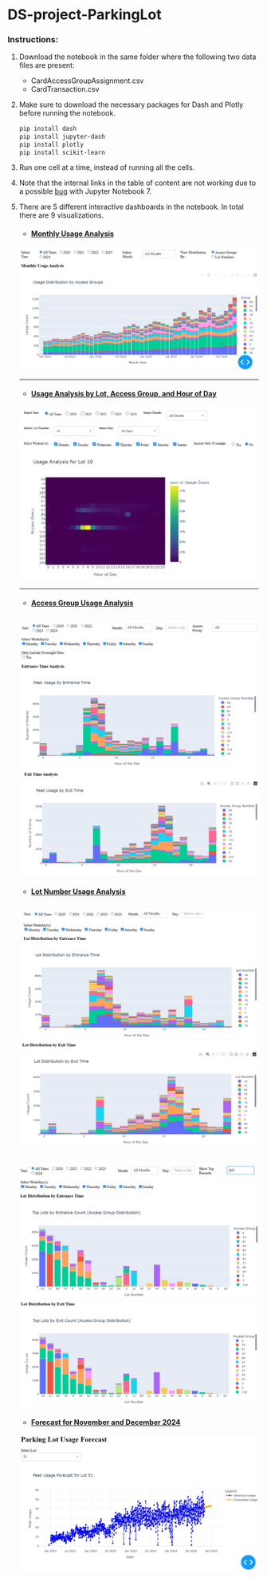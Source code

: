# DS-project-ParkingLot
### Instructions:
1. Download the notebook in the same folder where the following two data files are present:
	- CardAccessGroupAssignment.csv
	- CardTransaction.csv
2. Make sure to download the necessary packages for Dash and Plotly before running the notebook.
	```
	pip install dash
	pip install jupyter-dash
	pip install plotly
	pip install scikit-learn
	```
3. Run one cell at a time, instead of running all the cells.
4. Note that the internal links in the table of content are not working due to a possible [bug](https://github.com/jupyter/notebook/discussions/7418#diag) with Jupyter Notebook 7.
5. There are 5 different interactive dashboards in the notebook. In total there are 9 visualizations.
	- #### <ins>Monthly Usage Analysis</ins>
	<kbd>![Image](./images/MonthlyUsageAnalysis.JPG)</kbd>
	
	---
	- #### <ins>Usage Analysis by Lot, Access Group, and Hour of Day</ins>
	<kbd>![Image](./images/UsageAnalysis-LotAccess-Group-HourOfDay.JPG)</kbd>

	---
	- #### <ins>Access Group Usage Analysis</ins>
	<kbd>![Image](./images/Analysis-AccessGroup-HourOfDay-EntriesCount.JPG)</kbd>
	<kbd>![Image](./images/Analysis-AccessGroup-HourOfDay-ExitCount.JPG)</kbd>
	---
	
	- #### <ins>Lot Number Usage Analysis</ins>
	<kbd>![Image](./images/Analysis-Lot-HourOfDay-EntriesCount.JPG)</kbd>
	<kbd>![Image](./images/Analysis-Lot-HourOfDay-ExitCount.JPG)</kbd>
	---
	
	<kbd>![Image](./images/Analysis-Lot-Group-EntriesCount.JPG)</kbd>
	<kbd>![Image](./images/Analysis-Lot-Group-ExitCount.JPG)</kbd>
	---
	
	- #### <ins>Forecast for November and December 2024</ins></kbd>
	<kbd>![Image](./images/Forecast-Lot-NovDec2024.JPG)